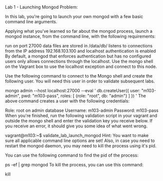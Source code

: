 Lab 1 - Launching Mongod
Problem:

In this lab, you're going to launch your own mongod with a few basic command line arguments.

Applying what you've learned so far about the mongod process, launch a mongod instance, from the command line, with the following requirements:

run on port 27000
data files are stored in /data/db/
listens to connections from the IP address 192.168.103.100 and localhost
authentication is enabled
By default, a mongod that enforces authentication but has no configured users only allows connections through the localhost. Use the mongo shell on the Vagrant box to use the localhost exception and connect to this node.

Use the following command to connect to the Mongo shell and create the following user. You will need this user in order to validate subsequent labs.

mongo admin --host localhost:27000 --eval '
  db.createUser({
    user: "m103-admin",
    pwd: "m103-pass",
    roles: [
      {role: "root", db: "admin"}
    ]
  })
'
The above command creates a user with the following credentials:

Role: root on admin database
Username: m103-admin
Password: m103-pass
When you're finished, run the following validation script in your vagrant and outside the mongo shell and enter the validation key you receive below. If you receive an error, it should give you some idea of what went wrong.

vagrant@m103:~$ validate_lab_launch_mongod
Hint: You want to make sure all applicable command line options are set! Also, in case you need to restart the mongod daemon, you may need to kill the process using it's pid.

You can use the following command to find the pid of the process:

ps -ef | grep mongod
To kill the process, you can use this command:

kill <pid>
